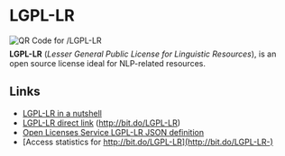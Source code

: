 LGPL-LR 
=======

<img src="http://chart.apis.google.com/chart?cht=qr&amp;chs=100x100&amp;choe=UTF-8&amp;chld=H%7C0&amp;chl=http://bit.do/LGPL-LR" alt="QR Code for /LGPL-LR" style="margin-bottom: -7px"> 

**LGPL-LR** (*Lesser General Public License for Linguistic Resources*), is an open source license ideal for NLP-related resources.

Links
----- 

- [LGPL-LR in a nutshell](http://2009.rmll.info/IMG/pdf/RMLL2009-Sciences-Sebastien_Paumier-LGPLLR.pdf)
- [LGPL-LR direct link](https://raw.githubusercontent.com/UnitexGramLab/LGPL-LR/master/LGPL-LR) (http://bit.do/LGPL-LR)
- [Open Licenses Service LGPL-LR JSON definition](https://raw.githubusercontent.com/UnitexGramLab/LGPL-LR/master/LGPL-LR.json)
- [Access statistics for http://bit.do/LGPL-LR](http://bit.do/LGPL-LR-)
